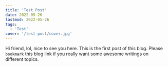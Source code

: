```yaml
---
title: 'Test Post'
date: 2022-05-26
lastmod: 2022-05-26
tags:
  - 'Test'
cover: '/test-post/cover.jpg'
---
```

Hi friend, lol, nice to see you here. This is the first post of this blog. Please `bookmark` this blog link if you really want some awesome writings on different topics.